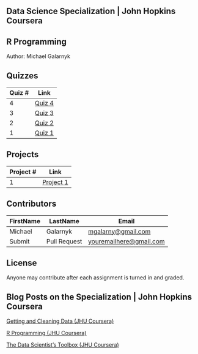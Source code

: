 ## Data Science Specialization | John Hopkins Coursera

## R Programming
Author: Michael Galarnyk <br />

## Quizzes
Quiz # | Link 
--- | --- 
4 | [Quiz 4](https://github.com/mGalarnyk/datasciencecoursera/blob/master/2_R_Programming/quizzes/quiz4.md)
3 | [Quiz 3](https://github.com/mGalarnyk/datasciencecoursera/blob/master/2_R_Programming/quizzes/quiz3.md)
2 | [Quiz 2](https://github.com/mGalarnyk/datasciencecoursera/blob/master/2_R_Programming/quizzes/quiz2.md)
1 | [Quiz 1](https://github.com/mGalarnyk/datasciencecoursera/blob/master/2_R_Programming/quizzes/quiz1.md)

## Projects 

Project # | Link 
--- | --- 
1 |  [Project 1](https://github.com/mGalarnyk/datasciencecoursera/blob/master/2_R_Programming/projects/project1.md)

## Contributors

FirstName | LastName | Email
--- | --- | ---
Michael |  Galarnyk |  <mgalarny@gmail.com>
Submit |  Pull Request | <youremailhere@gmail.com>

## License

Anyone may contribute after each assignment is turned in and graded. 

## Blog Posts on the Specialization | John Hopkins Coursera

[Getting and Cleaning Data (JHU Coursera)](https://medium.com/@GalarnykMichael/getting-and-cleaning-data-jhu-coursera-course-3-c3635747858b#.y93kqfa0u "Review + data.table")

[R Programming (JHU Coursera)](https://medium.com/@GalarnykMichael/in-progress-review-course-2-r-programming-jhu-coursera-ad27086d8438#.bzzr29fvo "Review + data.table")

[The Data Scientist’s Toolbox (JHU Coursera)](https://medium.com/@GalarnykMichael/review-course-1-the-data-scientists-toolbox-jhu-coursera-4d7459458821#.5jpg133ln "Review + Going over Parts of Quiz")
